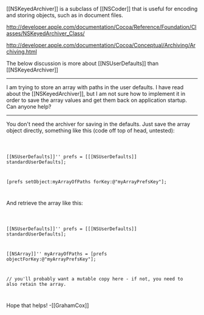 [[NSKeyedArchiver]] is a subclass of [[NSCoder]] that is useful for encoding and storing objects, such as in document files.

http://developer.apple.com/documentation/Cocoa/Reference/Foundation/Classes/NSKeyedArchiver_Class/

http://developer.apple.com/documentation/Cocoa/Conceptual/Archiving/Archiving.html

The below discussion is more about [[NSUserDefaults]] than [[NSKeyedArchiver]]

----

I am trying to store an array with paths in the user defaults. I have read about the [[NSKeyedArchiver]], but I am not sure how to implement it in order to save the array values and get them back on application startup. Can anyone help?

----

You don't need the archiver for saving in the defaults. Just save the array object directly, something like this (code off top of head, untested):

<code>

[[NSUserDefaults]]'' prefs = [[[NSUserDefaults]] standardUserDefaults];

[prefs setObject:myArrayOfPaths forKey:@"myArrayPrefsKey"];

</code>

And retrieve the array like this:

<code>

[[NSUserDefaults]]'' prefs = [[[NSUserDefaults]] standardUserDefaults];

[[NSArray]]'' myArrayOfPaths = [prefs objectForKey:@"myArrayPrefsKey"];

// you'll probably want a mutable copy here - if not, you need to also retain the array.

</code>

Hope that helps! -[[GrahamCox]]